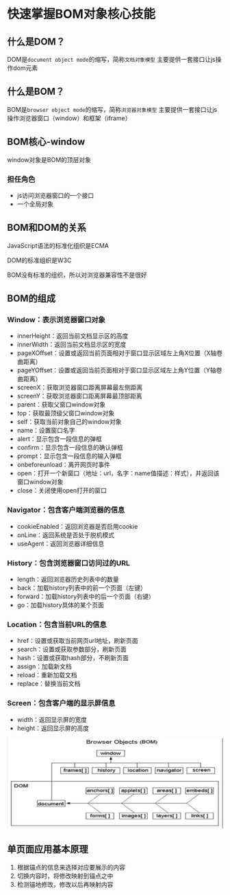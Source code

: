 # 快速掌握BOM对象核心技能

## 什么是DOM？
DOM是`document object mode`的缩写，简称`文档对象模型`
主要提供一套接口让js操作dom元素

## 什么是BOM？

BOM是`browser object mode`的缩写，简称`浏览器对象模型`
主要提供一套接口让js操作浏览器窗口（window）和框架（iframe）

## BOM核心-window

window对象是BOM的顶层对象

### 担任角色

- js访问浏览器窗口的一个接口
- 一个全局对象

## BOM和DOM的关系

JavaScript语法的标准化组织是ECMA

DOM的标准组织是W3C

BOM没有标准的组织，所以对浏览器兼容性不是很好

## BOM的组成

### Window：表示浏览器窗口对象
+ innerHeight：返回当前文档显示区的高度
+ innerWidth：返回当前文档显示区的宽度
+ pageXOffset：设置或返回当前页面相对于窗口显示区域左上角X位置（X轴卷曲距离）
+ pageYOffset：设置或返回当前页面相对于窗口显示区域左上角Y位置（Y轴卷曲距离）
+ screenX：获取浏览器窗口距离屏幕最左侧距离
+ screenY：获取浏览器窗口距离屏幕最顶部距离
+ parent：获取父窗口window对象
+ top：获取最顶级父窗口window对象
+ self：获取当前对象自己的window对象
+ name：设置窗口名字
+ alert：显示包含一段信息的弹框
+ confirm：显示包含一段信息的确认弹框
+ prompt：显示包含一段信息的输入弹框
+ onbeforeunload：离开网页时事件
+ open：打开一个新窗口（地址：url，名字：name值描述：样式），并返回该窗口window对象
+ close：关闭使用open打开的窗口

### Navigator：包含客户端浏览器的信息
+ cookieEnabled：返回浏览器是否启用cookie
+ onLine：返回系统是否处于脱机模式
+ useAgent：返回浏览器详细信息

### History：包含浏览器窗口访问过的URL
+ length：返回浏览器历史列表中的数量
+ back：加载history列表中的前一个页面（左键）
+ forward：加载history列表中的后一个页面（右键）
+ go：加载history具体的某个页面

### Location：包含当前URL的信息
+ href：设置或获取当前网页url地址，刷新页面
+ search：设置或获取参数部分，刷新页面
+ hash：设置或获取hash部分，不刷新页面
+ assign：加载新文档
+ reload：重新加载文档
+ replace：替换当前文档

### Screen：包含客户端的显示屏信息
+ width：返回显示屏的宽度
+ height：返回显示屏的高度

![Picture1](/assets/Picture1.png)

## 单页面应用基本原理

1. 根据锚点的信息来选择对应要展示的内容
2. 切换内容时，将修改映射到锚点之中
3. 检测锚地修改，修改以后再映射内容